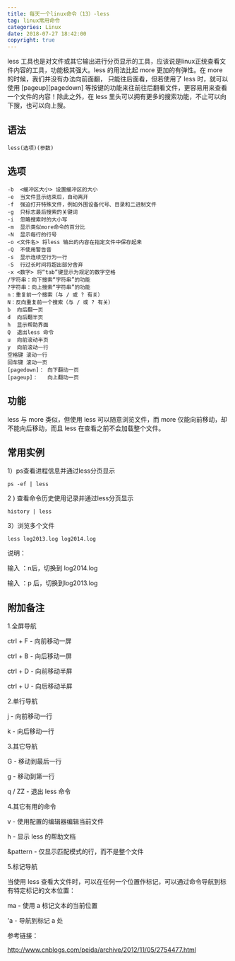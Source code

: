 ```yaml
---
title: 每天一个linux命令（13）-less
tag: linux常用命令
categories: Linux
date: 2018-07-27 18:42:00
copyright: true
---
```


less 工具也是对文件或其它输出进行分页显示的工具，应该说是linux正统查看文件内容的工具，功能极其强大。less 的用法比起 more 更加的有弹性。在 more 的时候，我们并没有办法向前面翻， 只能往后面看，但若使用了 less 时，就可以使用 [pageup][pagedown] 等按键的功能来往前往后翻看文件，更容易用来查看一个文件的内容！除此之外，在 less 里头可以拥有更多的搜索功能，不止可以向下搜，也可以向上搜。

<!--more-->

## 语法

`less(选项)(参数)`

## 选项

```
-b  <缓冲区大小> 设置缓冲区的大小
-e  当文件显示结束后，自动离开
-f  强迫打开特殊文件，例如外围设备代号、目录和二进制文件
-g  只标志最后搜索的关键词
-i  忽略搜索时的大小写
-m  显示类似more命令的百分比
-N  显示每行的行号
-o <文件名> 将less 输出的内容在指定文件中保存起来
-Q  不使用警告音
-s  显示连续空行为一行
-S  行过长时间将超出部分舍弃
-x <数字> 将“tab”键显示为规定的数字空格
/字符串：向下搜索“字符串”的功能
?字符串：向上搜索“字符串”的功能
n：重复前一个搜索（与 / 或 ? 有关）
N：反向重复前一个搜索（与 / 或 ? 有关）
b  向后翻一页
d  向后翻半页
h  显示帮助界面
Q  退出less 命令
u  向前滚动半页
y  向前滚动一行
空格键 滚动一行
回车键 滚动一页
[pagedown]： 向下翻动一页
[pageup]：   向上翻动一页
```

## 功能

less 与 more 类似，但使用 less 可以随意浏览文件，而 more 仅能向前移动，却不能向后移动，而且 less 在查看之前不会加载整个文件。

## 常用实例

1）ps查看进程信息并通过less分页显示 

```
ps -ef | less
```

2 ) 查看命令历史使用记录并通过less分页显示

```
history | less
```

3）浏览多个文件 

```
less log2013.log log2014.log
```

 说明：

输入 ：n后，切换到 log2014.log

输入 ：p 后，切换到log2013.log

## 附加备注

1.全屏导航

ctrl + F - 向前移动一屏

ctrl + B - 向后移动一屏

ctrl + D - 向前移动半屏

ctrl + U - 向后移动半屏

 

2.单行导航

j - 向前移动一行

k - 向后移动一行

 

3.其它导航

G - 移动到最后一行

g - 移动到第一行

q / ZZ - 退出 less 命令

 

4.其它有用的命令

v - 使用配置的编辑器编辑当前文件

h - 显示 less 的帮助文档

&pattern - 仅显示匹配模式的行，而不是整个文件

 

5.标记导航

当使用 less 查看大文件时，可以在任何一个位置作标记，可以通过命令导航到标有特定标记的文本位置：

ma - 使用 a 标记文本的当前位置

'a - 导航到标记 a 处



参考链接：

http://www.cnblogs.com/peida/archive/2012/11/05/2754477.html